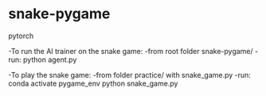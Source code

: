 # snake-pygame

pytorch

-To run the AI trainer on the snake game:
-from root folder snake-pygame/
-run:
python agent.py

-To play the snake game:
-from folder practice/ with snake_game.py
-run:
conda activate pygame_env
python snake_game.py
